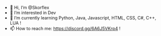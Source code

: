 - 👋 Hi, I’m @Skorflex
- 👀 I’m interested in Dev
- 🌱 I’m currently learning Python, Java, Javascript, HTML, CSS, C#, C++, LUA !
- 📫 How to reach me: https://discord.gg/6A6J5VKrp4 !
